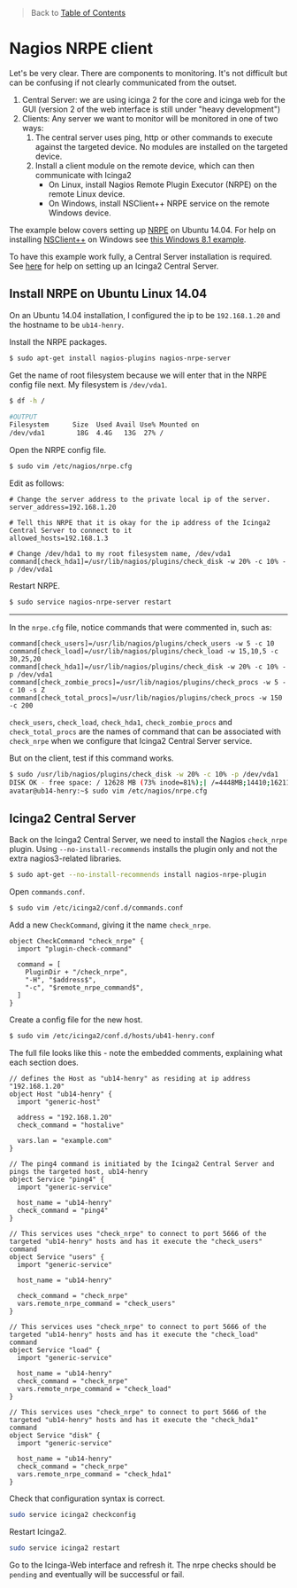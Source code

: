 > Back to [Table of Contents](https://github.com/jpfluger/examples)

# Nagios NRPE client

Let's be very clear. There are components to monitoring. It's not difficult but can be confusing if not clearly communicated from the outset.

1. Central Server: we are using icinga 2 for the core and icinga web for the GUI (version 2 of the web interface is still under "heavy development")
2. Clients: Any server we want to monitor will be monitored in one of two ways:
   1. The central server uses ping, http or other commands to execute against the targeted device. No modules are installed on the targeted device.
   2. Install a client module on the remote device, which can then communicate with Icinga2
      * On Linux, install Nagios Remote Plugin Executor (NRPE) on the remote Linux device.
      * On Windows, install NSClient++ NRPE service on the remote Windows device.

The example below covers setting up [NRPE](http://exchange.nagios.org/directory/Addons/Monitoring-Agents/NRPE--2D-Nagios-Remote-Plugin-Executor/details) on Ubuntu 14.04. For help on installing [NSClient++](http://www.nsclient.org/about/) on Windows see [this Windows 8.1 example](https://github.com/jpfluger/examples/blob/master/windows/nsclient-windows.md).

To have this example work fully, a Central Server installation is required. See [here](https://github.com/jpfluger/examples/blob/master/ubuntu-14.04/icinga2-server.md) for help on setting up an Icinga2 Central Server.

## Install NRPE on Ubuntu Linux 14.04

On an Ubuntu 14.04 installation, I configured the ip to be `192.168.1.20` and the hostname to be `ub14-henry`.

Install the NRPE packages.

```bash
$ sudo apt-get install nagios-plugins nagios-nrpe-server
```

Get the name of root filesystem because we will enter that in the NRPE config file next. My filesystem is `/dev/vda1`.

```bash
$ df -h /

#OUTPUT
Filesystem      Size  Used Avail Use% Mounted on
/dev/vda1        18G  4.4G   13G  27% /
```

Open the NRPE config file.

```bash
$ sudo vim /etc/nagios/nrpe.cfg
```

Edit as follows: 

```
# Change the server address to the private local ip of the server. 
server_address=192.168.1.20

# Tell this NRPE that it is okay for the ip address of the Icinga2 Central Server to connect to it
allowed_hosts=192.168.1.3

# Change /dev/hda1 to my root filesystem name, /dev/vda1
command[check_hda1]=/usr/lib/nagios/plugins/check_disk -w 20% -c 10% -p /dev/vda1
```

Restart NRPE.

```bash
$ sudo service nagios-nrpe-server restart
```

---

In the `nrpe.cfg` file, notice commands that were commented in, such as:

```
command[check_users]=/usr/lib/nagios/plugins/check_users -w 5 -c 10
command[check_load]=/usr/lib/nagios/plugins/check_load -w 15,10,5 -c 30,25,20
command[check_hda1]=/usr/lib/nagios/plugins/check_disk -w 20% -c 10% -p /dev/vda1
command[check_zombie_procs]=/usr/lib/nagios/plugins/check_procs -w 5 -c 10 -s Z
command[check_total_procs]=/usr/lib/nagios/plugins/check_procs -w 150 -c 200 
```

`check_users`, `check_load`, `check_hda1`, `check_zombie_procs` and `check_total_procs` are the names of command that can be associated with `check_nrpe` when we configure that Icinga2 Central Server service.

But on the client, test if this command works.

```bash
$ sudo /usr/lib/nagios/plugins/check_disk -w 20% -c 10% -p /dev/vda1
DISK OK - free space: / 12628 MB (73% inode=81%);| /=4448MB;14410;16211;0;18013
avatar@ub14-henry:~$ sudo vim /etc/nagios/nrpe.cfg
```

## Icinga2 Central Server

Back on the Icinga2 Central Server, we need to install the Nagios `check_nrpe` plugin. Using `--no-install-recommends` installs the plugin only and not the extra nagios3-related libraries.

```bash
$ sudo apt-get --no-install-recommends install nagios-nrpe-plugin
```

Open `commands.conf`.

```bash
$ sudo vim /etc/icinga2/conf.d/commands.conf 
```

Add a new `CheckCommand`, giving it the name `check_nrpe`.

```
object CheckCommand "check_nrpe" {
  import "plugin-check-command"

  command = [
    PluginDir + "/check_nrpe",
    "-H", "$address$",
    "-c", "$remote_nrpe_command$",
  ]
}
```

Create a config file for the new host.

```bash
$ sudo vim /etc/icinga2/conf.d/hosts/ub41-henry.conf
```

The full file looks like this - note the embedded comments, explaining what each section does.

```
// defines the Host as "ub14-henry" as residing at ip address "192.168.1.20"
object Host "ub14-henry" {
  import "generic-host"

  address = "192.168.1.20"
  check_command = "hostalive"

  vars.lan = "example.com"
}

// The ping4 command is initiated by the Icinga2 Central Server and pings the targeted host, ub14-henry
object Service "ping4" {
  import "generic-service"

  host_name = "ub14-henry"
  check_command = "ping4"
}

// This services uses "check_nrpe" to connect to port 5666 of the targeted "ub14-henry" hosts and has it execute the "check_users" command
object Service "users" {
  import "generic-service"

  host_name = "ub14-henry"

  check_command = "check_nrpe"
  vars.remote_nrpe_command = "check_users"
}

// This services uses "check_nrpe" to connect to port 5666 of the targeted "ub14-henry" hosts and has it execute the "check_load" command
object Service "load" {
  import "generic-service"

  host_name = "ub14-henry"
  check_command = "check_nrpe"
  vars.remote_nrpe_command = "check_load"
}

// This services uses "check_nrpe" to connect to port 5666 of the targeted "ub14-henry" hosts and has it execute the "check_hda1" command
object Service "disk" {
  import "generic-service"

  host_name = "ub14-henry"
  check_command = "check_nrpe"
  vars.remote_nrpe_command = "check_hda1"
}
```

Check that configuration syntax is correct.

```bash
sudo service icinga2 checkconfig
```

Restart Icinga2.

```bash
sudo service icinga2 restart
```

Go to the Icinga-Web interface and refresh it. The nrpe checks should be `pending` and eventually will be successful or fail.
